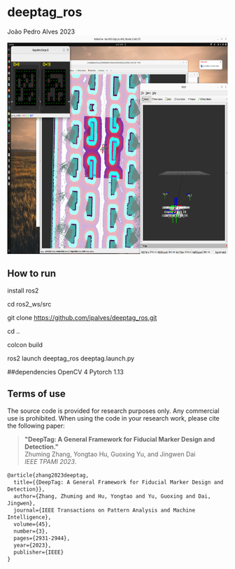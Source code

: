 # deeptag_ros
João Pedro Alves 2023
<img src="image/image.png" alt="" height="500" width="800" />
## How to run
install ros2

cd ros2_ws/src

git clone https://github.com/jpalves/deeptag_ros.git

cd ..

colcon build

ros2 launch deeptag_ros deeptag.launch.py 

##dependencies
OpenCV 4
Pytorch 1.13


## Terms of use
The source code is provided for research purposes only. Any commercial use is prohibited. When using the code in your research work, please cite the following paper:
> **"DeepTag: A General Framework for Fiducial Marker Design and Detection."**  
> Zhuming Zhang, Yongtao Hu, Guoxing Yu, and Jingwen Dai  
> *IEEE TPAMI 2023*.
```
@article{zhang2023deeptag,
  title={{DeepTag: A General Framework for Fiducial Marker Design and Detection}},
  author={Zhang, Zhuming and Hu, Yongtao and Yu, Guoxing and Dai, Jingwen},
  journal={IEEE Transactions on Pattern Analysis and Machine Intelligence},
  volume={45},
  number={3},
  pages={2931-2944},
  year={2023},
  publisher={IEEE}
}
``` 

